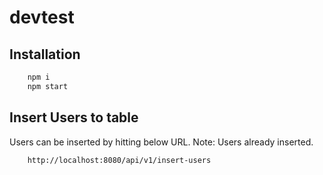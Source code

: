 # devtest

## Installation

```bash
    npm i 
    npm start
```

## Insert Users to table
Users can be inserted by hitting below URL. Note: Users already inserted.

```bash
    http://localhost:8080/api/v1/insert-users
```
